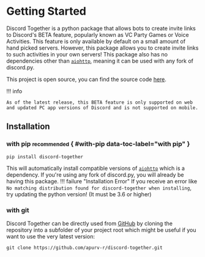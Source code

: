 # Getting Started

Discord Together is a python package that allows bots to create invite links to Discord's BETA feature, popularly known as VC Party Games or Voice Activities. This feature is only available by default on a small amount of hand picked servers. However, this package allows you to create invite links to such activities in your own servers! This package also has no dependencies other than [`aiohttp`]('https://pypi.org/project/aiohttp/'), meaning it can be used with any fork of discord.py. 

This project is open source, you can find the source code [here]('https://github.com/apurv-r/discord-together').

!!! info
    
    As of the latest release, this BETA feature is only supported on web and updated PC app versions of Discord and is not supported on mobile.

## Installation

### with pip <small>recommended</small> { #with-pip data-toc-label="with pip" }
```
pip install discord-together
```
This will automatically install compatible versions of [`aiohttp`]('https://pypi.org/project/aiohttp/') which is a dependency. If you're using any fork of discord.py, you will already be having this package.
!!! failure "Installation Error"
    If you receive an error like `No matching distribution found for discord-together when installing`, try updating the python version! (It must be 3.6 or higher)

### with git

Discord Together can be directly used from [GitHub]('https://github.com/apurv-r/discord-together') by cloning the
repository into a subfolder of your project root which might be useful if you
want to use the very latest version:

```
git clone https://github.com/apurv-r/discord-together.git
```